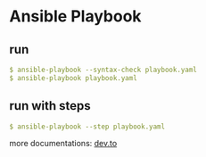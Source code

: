 # Ansible Playbook

## run 
```yml
$ ansible-playbook --syntax-check playbook.yaml
$ ansible-playbook playbook.yaml

```
## run with steps
```yml
$ ansible-playbook --step playbook.yaml

```
more documentations: [dev.to](https://dev.to/danielcristho/server-management-using-ansible-tool-4dl1)
